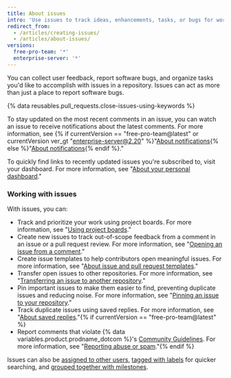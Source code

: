 ```yaml
---
title: About issues
intro: 'Use issues to track ideas, enhancements, tasks, or bugs for work on {% data variables.product.product_name %}.'
redirect_from:
  - /articles/creating-issues/
  - /articles/about-issues/
versions:
  free-pro-team: '*'
  enterprise-server: '*'
---
```


You can collect user feedback, report software bugs, and organize tasks you'd like to accomplish with issues in a repository. Issues can act as more than just a place to report software bugs.

{% data reusables.pull_requests.close-issues-using-keywords %}

To stay updated on the most recent comments in an issue, you can watch an issue to receive notifications about the latest comments. For more information, see {% if currentVersion == "free-pro-team@latest" or currentVersion ver_gt "enterprise-server@2.20" %}"[About notifications](/github/managing-subscriptions-and-notifications-on-github/about-notifications){% else %}"[About notifications](/github/receiving-notifications-about-activity-on-github/about-notifications){% endif %}." 

To quickly find links to recently updated issues you're subscribed to, visit your dashboard. For more information, see "[About your personal dashboard](/articles/about-your-personal-dashboard)."

### Working with issues

With issues, you can:
- Track and prioritize your work using project boards. For more information, see "[Using project boards](/articles/about-project-boards)."
- Create new issues to track out-of-scope feedback from a comment in an issue or a pull request review. For more information, see "[Opening an issue from a comment](/github/managing-your-work-on-github/opening-an-issue-from-a-comment)."
- Create issue templates to help contributors open meaningful issues. For more information, see "[About issue and pull request templates](/articles/about-issue-and-pull-request-templates)."
- Transfer open issues to other repositories. For more information, see "[Transferring an issue to another repository](/articles/transferring-an-issue-to-another-repository)."
- Pin important issues to make them easier to find, preventing duplicate issues and reducing noise. For more information, see "[Pinning an issue to your repository](/articles/pinning-an-issue-to-your-repository)."
- Track duplicate issues using saved replies. For more information, see "[About saved replies](/articles/about-saved-replies)."{% if currentVersion == "free-pro-team@latest" %}
- Report comments that violate {% data variables.product.prodname_dotcom %}'s [Community Guidelines](/articles/github-community-guidelines). For more information, see "[Reporting abuse or spam](/articles/reporting-abuse-or-spam)."{% endif %}

Issues can also be [assigned to other users](/articles/assigning-issues-and-pull-requests-to-other-github-users), [tagged with labels](/articles/applying-labels-to-issues-and-pull-requests) for quicker searching, and [grouped together with milestones](/articles/creating-and-editing-milestones-for-issues-and-pull-requests).
